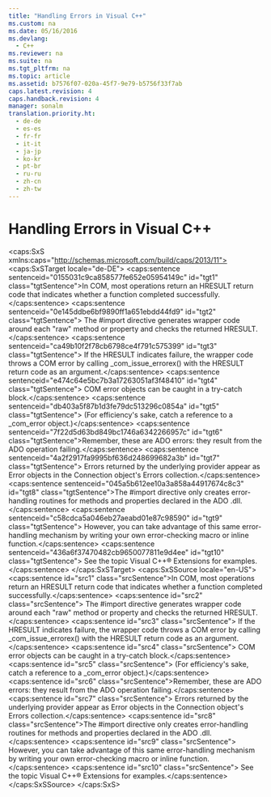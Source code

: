 ```yaml
---
title: "Handling Errors in Visual C++"
ms.custom: na
ms.date: 05/16/2016
ms.devlang: 
  - C++
ms.reviewer: na
ms.suite: na
ms.tgt_pltfrm: na
ms.topic: article
ms.assetid: b7576f07-020a-45f7-9e79-b5756f33f7ab
caps.latest.revision: 4
caps.handback.revision: 4
manager: sonalm
translation.priority.ht: 
  - de-de
  - es-es
  - fr-fr
  - it-it
  - ja-jp
  - ko-kr
  - pt-br
  - ru-ru
  - zh-cn
  - zh-tw
---
```

# Handling Errors in Visual C++
<?xml version="1.0" encoding="utf-8"?>
<caps:SxS xmlns:caps="http://schemas.microsoft.com/build/caps/2013/11">
  <caps:SxSTarget locale="de-DE">
    <developerReferenceWithoutSyntaxDocument xsi:schemaLocation="http://ddue.schemas.microsoft.com/authoring/2003/5 http://dduestorage.blob.core.windows.net/ddueschema/developer.xsd" xmlns="http://ddue.schemas.microsoft.com/authoring/2003/5" xmlns:xlink="http://www.w3.org/1999/xlink" xmlns:xsi="http://www.w3.org/2001/XMLSchema-instance">
      <introduction>
        <para>
          <caps:sentence sentenceid="0155031c9ca858577fe652e05954149c" id="tgt1" class="tgtSentence">In COM, most operations return an HRESULT return code that indicates whether a function completed successfully.</caps:sentence>
          <caps:sentence sentenceid="0e145ddbe6bf9890ff1a651ebdd44fd9" id="tgt2" class="tgtSentence"> The #import directive generates wrapper code around each "raw" method or property and checks the returned HRESULT.</caps:sentence>
          <caps:sentence sentenceid="ca49b10f2f78cb6798ce4f791c575399" id="tgt3" class="tgtSentence"> If the HRESULT indicates failure, the wrapper code throws a COM error by calling _com_issue_errorex() with the HRESULT return code as an argument.</caps:sentence>
          <caps:sentence sentenceid="e474c64e5bc7b3a17263051af3f48410" id="tgt4" class="tgtSentence"> COM error objects can be caught in a <legacyBold>try-catch</legacyBold> block.</caps:sentence>
          <caps:sentence sentenceid="db403a5f87b1d3fe79dc513296c0854a" id="tgt5" class="tgtSentence"> (For efficiency's sake, catch a reference to a _com_error object.)</caps:sentence>
        </para>
        <para>
          <caps:sentence sentenceid="7f22d5d63bd849bc1746a6342266957c" id="tgt6" class="tgtSentence">Remember, these are ADO errors: they result from the ADO operation failing.</caps:sentence>
          <caps:sentence sentenceid="4a2f2917fa9995bf636d248699682a3b" id="tgt7" class="tgtSentence"> Errors returned by the underlying provider appear as <legacyBold>Error</legacyBold> objects in the <legacyBold>Connection</legacyBold> object's <legacyBold>Errors</legacyBold> collection.</caps:sentence>
        </para>
        <para>
          <caps:sentence sentenceid="045a5b612ee10a3a858a44917674c8c3" id="tgt8" class="tgtSentence">The #import directive only creates error-handling routines for methods and properties declared in the ADO .dll.</caps:sentence>
          <caps:sentence sentenceid="c58cdca5a046eb27aeabd01e87c98590" id="tgt9" class="tgtSentence"> However, you can take advantage of this same error-handling mechanism by writing your own error-checking macro or inline function.</caps:sentence>
          <caps:sentence sentenceid="436a6f37470482cb9650077811e9d4ee" id="tgt10" class="tgtSentence"> See the topic Visual C++® Extensions for examples.</caps:sentence>
        </para>
      </introduction>
      <relatedTopics></relatedTopics>
    </developerReferenceWithoutSyntaxDocument>
  </caps:SxSTarget>
  <caps:SxSSource locale="en-US">
    <developerReferenceWithoutSyntaxDocument xsi:schemaLocation="http://ddue.schemas.microsoft.com/authoring/2003/5 http://dduestorage.blob.core.windows.net/ddueschema/developer.xsd" xmlns="http://ddue.schemas.microsoft.com/authoring/2003/5" xmlns:xlink="http://www.w3.org/1999/xlink" xmlns:xsi="http://www.w3.org/2001/XMLSchema-instance">
      <introduction>
        <para>
          <caps:sentence id="src1" class="srcSentence">In COM, most operations return an HRESULT return code that indicates whether a function completed successfully.</caps:sentence>
          <caps:sentence id="src2" class="srcSentence"> The #import directive generates wrapper code around each "raw" method or property and checks the returned HRESULT.</caps:sentence>
          <caps:sentence id="src3" class="srcSentence"> If the HRESULT indicates failure, the wrapper code throws a COM error by calling _com_issue_errorex() with the HRESULT return code as an argument.</caps:sentence>
          <caps:sentence id="src4" class="srcSentence"> COM error objects can be caught in a <legacyBold>try-catch</legacyBold> block.</caps:sentence>
          <caps:sentence id="src5" class="srcSentence"> (For efficiency's sake, catch a reference to a _com_error object.)</caps:sentence>
        </para>
        <para>
          <caps:sentence id="src6" class="srcSentence">Remember, these are ADO errors: they result from the ADO operation failing.</caps:sentence>
          <caps:sentence id="src7" class="srcSentence"> Errors returned by the underlying provider appear as <legacyBold>Error</legacyBold> objects in the <legacyBold>Connection</legacyBold> object's <legacyBold>Errors</legacyBold> collection.</caps:sentence>
        </para>
        <para>
          <caps:sentence id="src8" class="srcSentence">The #import directive only creates error-handling routines for methods and properties declared in the ADO .dll.</caps:sentence>
          <caps:sentence id="src9" class="srcSentence"> However, you can take advantage of this same error-handling mechanism by writing your own error-checking macro or inline function.</caps:sentence>
          <caps:sentence id="src10" class="srcSentence"> See the topic Visual C++® Extensions for examples.</caps:sentence>
        </para>
      </introduction>
      <relatedTopics></relatedTopics>
    </developerReferenceWithoutSyntaxDocument>
  </caps:SxSSource>
</caps:SxS>